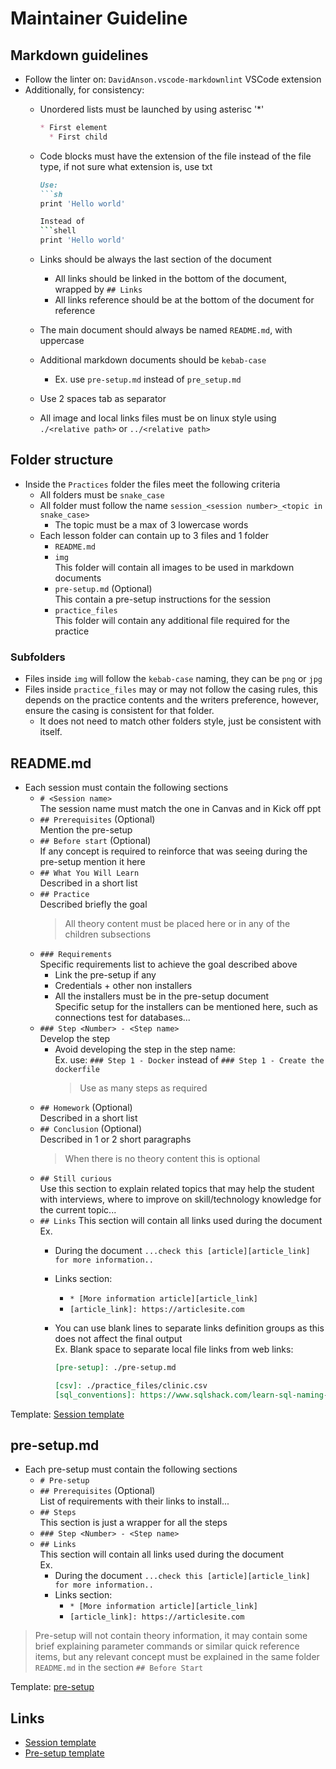 # Maintainer Guideline

## Markdown guidelines

* Follow the linter on: `DavidAnson.vscode-markdownlint` VSCode extension
* Additionally, for consistency:
  * Unordered lists must be launched by using asterisc '*'

    ```md
    * First element
      * First child
    ```

  * Code blocks must have the extension of the file instead of the file type, if not sure what extension is, use txt

    ```md
    Use:
    ```sh
    print 'Hello world'
    
    Instead of
    ```shell
    print 'Hello world'
    ```

  * Links should be always the last section of the document
    * All links should be linked in the bottom of the document, wrapped by `## Links`
    * All links reference should be at the bottom of the document for reference
  * The main document should always be named `README.md`, with uppercase
  * Additional markdown documents should be `kebab-case`
    * Ex. use `pre-setup.md` instead of `pre_setup.md`
  * Use 2 spaces tab as separator
  * All image and local links files must be on linux style using `./<relative path>` or `../<relative path>`

## Folder structure

* Inside the `Practices` folder the files meet the following criteria
  * All folders must be `snake_case`
  * All folder must follow the name `session_<session number>_<topic in snake_case>`
    * The topic must be a max of 3 lowercase words
  * Each lesson folder can contain up to 3 files and 1 folder
    * `README.md`
    * `img` \
      This folder will contain all images to be used in markdown documents
    * `pre-setup.md` (Optional) \
      This contain a pre-setup instructions for the session
    * `practice_files` \
      This folder will contain any additional file required for the practice

### Subfolders

* Files inside `img` will follow the `kebab-case` naming, they can be `png` or `jpg`
* Files inside `practice_files` may or may not follow the casing rules, this depends on the practice contents and the writers preference, however, ensure the casing is consistent for that folder.
  * It does not need to match other folders style, just be consistent with itself.

## README.md

* Each session must contain the following sections
  * `# <Session name>` \
    The session name must match the one in Canvas and in Kick off ppt
  * `## Prerequisites` (Optional) \
    Mention the pre-setup
  * `## Before start` (Optional) \
    If any concept is required to reinforce that was seeing during the pre-setup mention it here
  * `## What You Will Learn` \
    Described in a short list
  * `## Practice` \
    Described briefly the goal
    >All theory content must be placed here or in any of the children subsections
  * `### Requirements` \
    Specific requirements list to achieve the goal described above
    * Link the pre-setup if any
    * Credentials + other non installers
    * All the installers must be in the pre-setup document \
      Specific setup for the installers can be mentioned here, such as connections test for databases...
  * `### Step <Number> - <Step name>` \
    Develop the step
    * Avoid developing the step in the step name: \
      Ex. use: `### Step 1 - Docker` instead of `### Step 1 - Create the dockerfile`
      >Use as many steps as required
  * `## Homework` (Optional) \
    Described in a short list
  * `## Conclusion` (Optional) \
    Described in 1 or 2 short paragraphs
    >When there is no theory content this is optional
  * `## Still curious` \
    Use this section to explain related topics that may help the student with interviews, where to improve on skill/technology knowledge for the current topic...
  * `## Links`
    This section will contain all links used during the document \
    Ex.
    * During the document `...check this [article][article_link] for more information..`
    * Links section:
      * `* [More information article][article_link]`
      * `[article_link]: https://articlesite.com`
    * You can use blank lines to separate links definition groups as this does not affect the final output\
      Ex. Blank space to separate local file links from web links:

      ```md
      [pre-setup]: ./pre-setup.md

      [csv]: ./practice_files/clinic.csv
      [sql_conventions]: https://www.sqlshack.com/learn-sql-naming-conventions/
      ```

Template: [Session template][template_readme]

## pre-setup.md

* Each pre-setup must contain the following sections
  * `# Pre-setup`
  * `## Prerequisites` (Optional) \
    List of requirements with their links to install...
  * `## Steps` \
    This section is just a wrapper for all the steps
  * `### Step <Number> - <Step name>`
  * `## Links` \
    This section will contain all links used during the document \
    Ex.
    * During the document `...check this [article][article_link] for more information..`
    * Links section:
      * `* [More information article][article_link]`
      * `[article_link]: https://articlesite.com`

>Pre-setup will not contain theory information, it may contain some brief explaining parameter commands or similar quick reference items, but any relevant concept must be explained in the same folder `README.md` in the section `## Before Start`

Template: [pre-setup][template_pre]

## Links

* [Session template][template_readme]
* [Pre-setup template][template_pre]

[template_readme]: ./template-readme.md
[template_pre]: ./template-pre-setup.md

